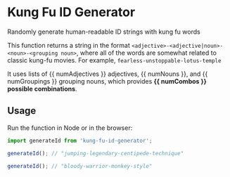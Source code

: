 # Kung Fu ID Generator

Randomly generate human-readable ID strings with kung fu words

This function returns a string in the format `<adjective>-<adjective|noun>-<noun>-<grouping noun>`, where all of the words are somewhat related to classic kung-fu movies. For example, `fearless-unstoppable-lotus-temple`

It uses lists of {{ numAdjectives }} adjectives, {{ numNouns }}, and {{ numGroupings }} grouping nouns, which provides **{{ numCombos }} possible combinations**.

## Usage

Run the function in Node or in the browser:

```javascript
import generateId from 'kung-fu-id-generator';

generateId(); // "jumping-legendary-centipede-technique"

generateId(); // "bloody-warrior-monkey-style"
```
